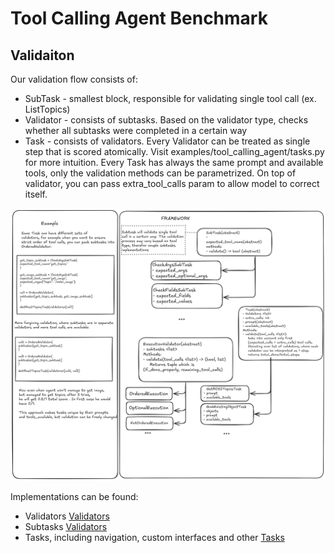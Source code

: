 # Tool Calling Agent Benchmark

## Validaiton

Our validation flow consists of:

-   SubTask - smallest block, responsible for validating single tool call (ex. ListTopics)
-   Validator - consists of subtasks. Based on the validator type, checks whether all subtasks were completed in a certain way
-   Task - consists of validators. Every Validator can be treated as single step that is scored atomically. Visit examples/tool_calling_agent/tasks.py for more intuition. Every Task has always the same prompt and available tools, only the validation methods can be parametrized. On top of validator, you can pass extra_tool_calls param to allow model to correct itself.

![alt text](imgs/tool_calling_agent_valid_schema.png)

Implementations can be found:

-   Validators [Validators](../tool_calling_agent/validators.py)
-   Subtasks [Validators](../tool_calling_agent/tasks/subtasks.py)
-   Tasks, including navigation, custom interfaces and other [Tasks](../tool_calling_agent/tasks/)
